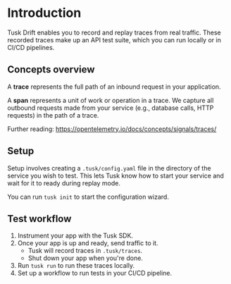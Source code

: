 # Introduction

Tusk Drift enables you to record and replay traces from real traffic. These recorded traces make up
an API test suite, which you can run locally or in CI/CD pipelines.

## Concepts overview

A **trace** represents the full path of an inbound request in your application.  

A **span** represents a unit of work or operation in a trace. We capture all outbound requests made from your service (e.g., database calls, HTTP requests) in the path of a trace.

Further reading: <https://opentelemetry.io/docs/concepts/signals/traces/>

## Setup

Setup involves creating a `.tusk/config.yaml` file in the directory of the service you wish to test.
This lets Tusk know how to start your service and wait for it to ready during replay mode.

You can run `tusk init` to start the configuration wizard.

## Test workflow

1. Instrument your app with the Tusk SDK.
1. Once your app is up and ready, send traffic to it.
    - Tusk will record traces in `.tusk/traces`.
    - Shut down your app when you're done.
1. Run `tusk run` to run these traces locally.
1. Set up a workflow to run tests in your CI/CD pipeline.
